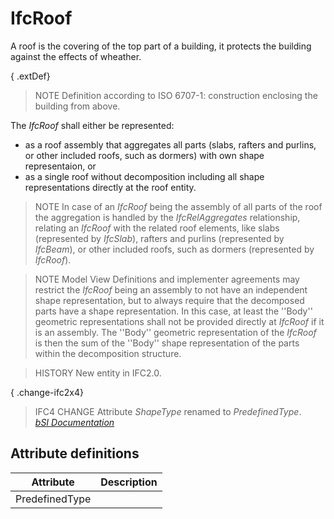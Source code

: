 IfcRoof
=======
A roof is the covering of the top part of a building, it protects the building
against the effects of wheather.  
  
{ .extDef}  
> NOTE  Definition according to ISO 6707-1: construction enclosing the
> building from above.  
  
The _IfcRoof_ shall either be represented:  
  
* as a roof assembly that aggregates all parts (slabs, rafters and purlins, or other included roofs, such as dormers) with own shape representaion, or  
* as a single roof without decomposition including all shape representations directly at the roof entity.  
  
> NOTE  In case of an _IfcRoof_ being the assembly of all parts of the roof
> the aggregation is handled by the _IfcRelAggregates_ relationship, relating
> an _IfcRoof_ with the related roof elements, like slabs (represented by
> _IfcSlab_), rafters and purlins (represented by _IfcBeam_), or other
> included roofs, such as dormers (represented by _IfcRoof_).  
  
> NOTE  Model View Definitions and implementer agreements may restrict the
> _IfcRoof_ being an assembly to not have an independent shape representation,
> but to always require that the decomposed parts have a shape representation.
> In this case, at least the ''Body'' geometric representations shall not be
> provided directly at _IfcRoof_ if it is an assembly. The ''Body'' geometric
> representation of the _IfcRoof_ is then the sum of the ''Body'' shape
> representation of the parts within the decomposition structure.  
  
> HISTORY  New entity in IFC2.0.  
  
{ .change-ifc2x4}  
> IFC4 CHANGE  Attribute _ShapeType_ renamed to _PredefinedType_.  
[ _bSI
Documentation_](https://standards.buildingsmart.org/IFC/DEV/IFC4_2/FINAL/HTML/schema/ifcsharedbldgelements/lexical/ifcroof.htm)


Attribute definitions
---------------------
| Attribute      | Description   |
|----------------|---------------|
| PredefinedType |               |

